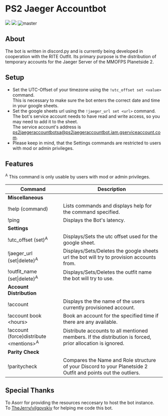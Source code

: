 # PS2 Jaeger Accountbot
<a href=""><img src="https://img.shields.io/badge/invite-PS2JaegerAccountBot-677BC4"></a>
<a href="https://github.com/ZeroOne010101/PS2_Jaeger_Accountbot/blob/master/LICENSE"><img src="https://img.shields.io/github/license/ZeroOne010101/PS2_Jaeger_Accountbot"></a>
![master](https://github.com/ZeroOne010101/PS2_Jaeger_Accountbot/workflows/master/badge.svg?branch=master)

## About
The bot is written in discord.py and is currently being developed in cooperation with the RITE Outfit.
Its primary purpose is the distribution of temporary accounts for the Jaeger Server of the MMOFPS Planetside 2.

## Setup
- Set the UTC-Offset of your timezone using the `!utc_offset set <value>` command.  
  This is necessary to make sure the bot enters the correct date and time in your google sheets.
- Set the google sheets url using the `!jaeger_url set <url>` command.  
  The bot's service account needs to have read and write access, so you may need to add it to the sheet.  
  The service account's address is ps2jaegeraccountbotsa@ps2jaegeraccountbot.iam.gserviceaccount.com.
- Please keep in mind, that the Settings commands are restricted to users with mod or admin privileges.

## Features

<sup>A</sup> This command is only usable by users with mod or admin privileges.

| Command | Description |
| --- | --- |
| **Miscellaneous** |
| !help (command)| Lists commands and displays help for the command specified. |
| !ping | Displays the Bot's latency. |
| **Settings** |
| !utc_offset (set)<sup>A</sup> | Displays/Sets the utc offset used for the google sheet. |
| !jaeger_url (set\|delete)<sup>A</sup> | Displays/Sets/Deletes the google sheets url the bot will try to provision accounts from. |
| !outfit_name (set\|delete)<sup>A</sup> | Displays/Sets/Deletes the outfit name the bot will try to use. |
| **Account Distribution** |
| !account | Displays the the name of the users currently provisioned account. |
| !account book \<hours>| Book an account for the specified time if there are any available. |
| !account (force)distribute \<mentions><sup>A</sup>| Distribute accounts to all mentioned members. If the distribution is forced, prior allocation is ignored. |
| **Parity Check** |
| !paritycheck | Compares the Name and Role structure of your Discord to your Planetside 2 Outfit and points out the outliers. |

## Special Thanks

To Asorr for providing the resources neccesary to host the bot instance.  
To [TheJerry/vilgovskiy](https://github.com/vilgovskiy) for helping me code this bot.
